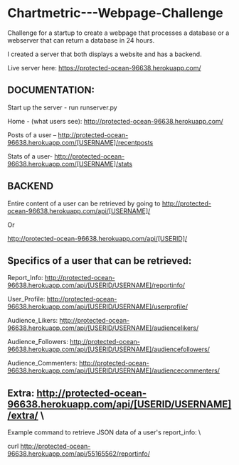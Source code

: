 # Chartmetric---Webpage-Challenge
Challenge for a startup to create a webpage that processes a database or a webserver that can return a database in 24 hours.

I created a server that both displays a website and has a backend.

Live server here: https://protected-ocean-96638.herokuapp.com/

## DOCUMENTATION:

Start up the server - run runserver.py

Home - (what users see):
http://protected-ocean-96638.herokuapp.com/

Posts of a user – 
http://protected-ocean-96638.herokuapp.com/[USERNAME]/recentposts

Stats of a user-
http://protected-ocean-96638.herokuapp.com/[USERNAME]/stats


## BACKEND

Entire content of a user can be retrieved by going to 
http://protected-ocean-96638.herokuapp.com/api/[USERNAME]/

Or 

http://protected-ocean-96638.herokuapp.com/api/[USERID]/


## Specifics of a user that can be retrieved:

Report_Info: http://protected-ocean-96638.herokuapp.com/api/[USERID/USERNAME]/reportinfo/

User_Profile: http://protected-ocean-96638.herokuapp.com/api/[USERID/USERNAME]/userprofile/

Audience_Likers: http://protected-ocean-96638.herokuapp.com/api/[USERID/USERNAME]/audiencelikers/

Audience_Followers: http://protected-ocean-96638.herokuapp.com/api/[USERID/USERNAME]/audiencefollowers/

Audience_Commenters: http://protected-ocean-96638.herokuapp.com/api/[USERID/USERNAME]/audiencecommenters/


## Extra: http://protected-ocean-96638.herokuapp.com/api/[USERID/USERNAME]/extra/ \

Example command to retrieve JSON data of a user's report_info: \

curl http://protected-ocean-96638.herokuapp.com/api/55165562/reportinfo/
